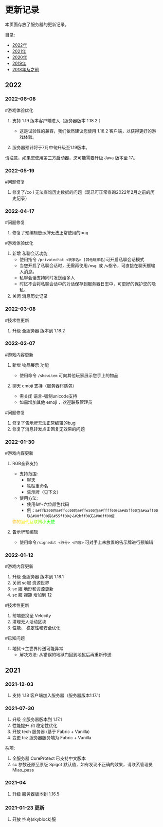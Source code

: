 # 更新记录

本页面存放了服务器的更新记录。

目录:
- [2022年](#2022)
- [2021年](#2021)
- [2020年](/zh-CN/changelogs/2020.md)
- [2019年](/zh-CN/changelogs/2019.md)
- [2018年及之前](/zh-CN/changelogs/2018及之前.md)


## 2022

### 2022-06-08

#游戏体验优化

1. 支持 1.19 版本客户端进入（服务器版本 1.18.2 ）
    - 这是试验性的兼容，我们依然建议您使用 1.18.2 客户端，以获得更好的游戏体验。

2. 服务器预计将于7月中旬升级至1.19版本。

请注意，如果您使用第三方启动器，您可能需要升级 Java 版本至 17。


### 2022-05-19

 #问题修复
 1. 修复了/co i 无法查询历史数据的问题（现已可正常查询2022年2月之前的历史记录）


### 2022-04-17

 #问题修复
 1. 修复了预编辑告示牌无法正常使用的bug

#游戏体验优化
1. 新增 私聊会话功能
    - 使用指令 ``/privatechat <玩家名> [其他玩家名]``可开启私聊会话模式
    - 当您开启了私聊会话时，无需再使用``/msg ``或 ``/w``指令，可直接在聊天框输入消息。
    - 私聊会话支持同时发送给多人
    - 时忆不会将私聊会话中的对话保存到服务器日志中，可更好的保护您的隐私。
2. 关闭 消息历史记录

### 2022-03-08

#技术性更新   
1. 升级 全服务器 版本到 1.18.2 

### 2022-02-07
#游戏内容更新

1. 新增 物品展示 功能
    - 使用命令 ``/showitem`` 可向其他玩家展示您手上的物品
 
2. 聊天 emoji 支持（服务器材质包）
    - 需关闭 语言-强制unicode支持
    - 如需增加其他 emoji ，欢迎联系管理员
 
 #问题修复
 
 1. 修复了告示牌无法正常编辑的bug  
 2. 修复了消息转发点击回复无效果的问题  
 
### 2022-01-30  
#游戏内容更新

1. RGB全彩支持
    - 支持范围: 
        -  聊天
        -  铁砧重命名
        -  告示牌（见下文）
    - 使用方法:
        - 使用&#+六位颜色代码
        - 例：``&#ffb200你&#ffcc00的&#ffe500当&#ffff00代&#d5ff00互&#aaff00联&#80ff00网&#55ff00小&#2bff00天&#00ff00使``
       
   <div><span style="color: #ffb200">你</span><span style="color: #ffcc00">的</span><span style="color: #ffe500">当</span><span style="color: #ffff00">代</span><span style="color: #d5ff00">互</span><span style="color: #aaff00">联</span><span style="color: #80ff00">网</span><span style="color: #55ff00">小</span><span style="color: #2bff00">天</span><span style="color: #00ff00">使</span></div>
 
2. 告示牌预编辑
    - 使用命令``/signedit <行号> <内容>`` 可对手上未放置的告示牌进行预编辑


### 2022-01-12  
#游戏内容更新  
1. 升级 全服务器 版本到 1.18.1  
2. 关闭 sc服 资源世界
3. sc 服 地形和资源更新
4. sc 服 视距 增加到 12

#技术性更新  
1. 前端更换至 Velocity
2. 清理无人活动区块
3. 性能、 稳定性和安全优化

#已知问题  
1. 地狱->主世界传送可能异常
    -  解决方法: 从错误的地狱门回到地狱后再重新传送


## 2021

### 2021-12-03
1.  支持 1.18 客户端加入服务器（服务器版本1.17.1）

### 2021-07-30
1. 升级 全服务器版本到 1.17.1
2. 性能提升 和 稳定性优化
3. 开放 tech 服务器 (基于 Fabric + Vanilla)
4. 变更 tcz 服务器服务端为 Fabric + Vanilla

杂项:
1. 全服务器 CoreProtect 已支持中文版本
2. sc 参数还原至原版 Spigot 默认值，如有发现不正确的效果，请联系管理员 Miao_pass

### 2021-04
1. 升级 服务器版本到 1.16.5

### 2021-01-23 更新
1. 开放 空岛(skyblock)服
